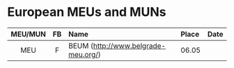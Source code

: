 # European MEUs and MUNs

|MEU/MUN    |FB |Name                 |Place    | Date  |
|:---------:|:-:|:--------------------|:--------|:-----:|
|MEU|F| BEUM (http://www.belgrade-meu.org/)        | 06.05 |

